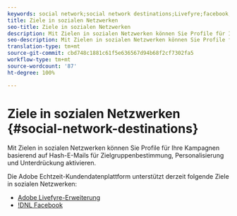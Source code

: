 ```yaml
---
keywords: social network;social network destinations;Livefyre;facebook;Facebook
title: Ziele in sozialen Netzwerken
seo-title: Ziele in sozialen Netzwerken
description: Mit Zielen in sozialen Netzwerken können Sie Profile für Ihre Kampagnen basierend auf Hash-E-Mails für Zielgruppenbestimmung, Personalisierung und Unterdrückung aktivieren.
seo-description: Mit Zielen in sozialen Netzwerken können Sie Profile für Ihre Kampagnen basierend auf Hash-E-Mails für Zielgruppenbestimmung, Personalisierung und Unterdrückung aktivieren.
translation-type: tm+mt
source-git-commit: cbd748c1881c61f5e636567d94b68f2cf7302fa5
workflow-type: tm+mt
source-wordcount: '87'
ht-degree: 100%

---
```



# Ziele in sozialen Netzwerken {#social-network-destinations}

Mit Zielen in sozialen Netzwerken können Sie Profile für Ihre Kampagnen basierend auf Hash-E-Mails für Zielgruppenbestimmung, Personalisierung und Unterdrückung aktivieren.

Die Adobe Echtzeit-Kundendatenplattform unterstützt derzeit folgende Ziele in sozialen Netzwerken:

* [Adobe Livefyre-Erweiterung](/help/rtcdp/destinations/adobe-livefyre-extension.md)
* [!DNL Facebook](/help/rtcdp/destinations/facebook-destination.md)